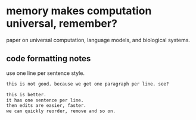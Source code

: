 # memory makes computation universal, remember?

paper on universal computation, language models, and biological systems.

## code formatting notes

use one line per sentence style.

```tex
this is not good. because we get one paragraph per line. see?

this is better.
it has one sentence per line.
then edits are easier, faster.
we can quickly reorder, remove and so on.
```

